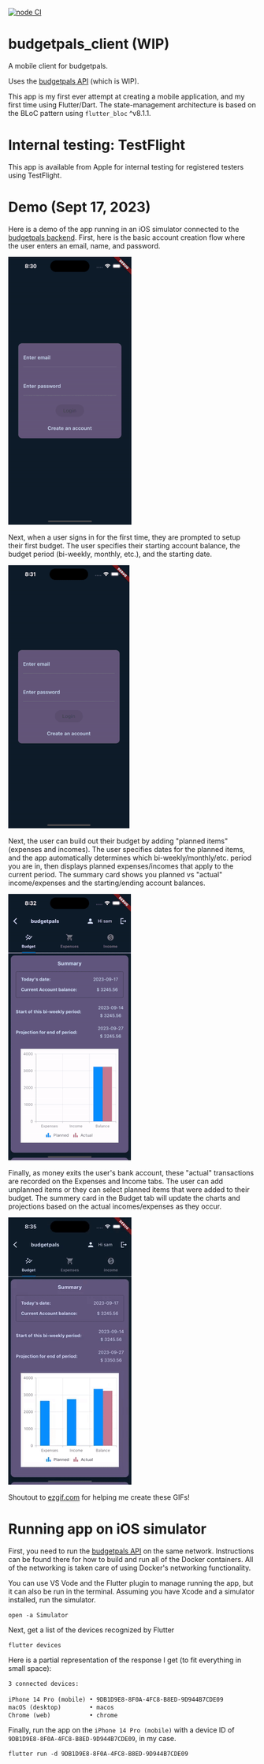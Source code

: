 [![node CI](https://github.com/markCwatson/budgetpals_client/actions/workflows/tests.yml/badge.svg?branch=main)](https://github.com/markCwatson/budgetpals_client/actions/workflows/tests.yml)

# budgetpals_client (WIP)

A mobile client for budgetpals. 

Uses the [budgetpals API](https://github.com/markCwatson/budgetpals) (which is WIP).

This app is my first ever attempt at creating a mobile application, and my first time using Flutter/Dart. The state-management architecture is based on the BLoC pattern using `flutter_bloc` ^v8.1.1.

# Internal testing: TestFlight
This app is available from Apple for internal testing for registered testers using TestFlight.

# Demo (Sept 17, 2023)

Here is a demo of the app running in an iOS simulator connected to the [budgetpals backend](https://github.com/markCwatson/budgetpals). First, here is the basic account creation flow where the user enters an email, name, and password.

![alt-text][1]

Next, when a user signs in for the first time, they are prompted to setup their first budget. The user specifies their starting account balance, the budget period (bi-weekly, monthly, etc.), and the starting date.

![alt-text][2]

Next, the user can build out their budget by adding "planned items" (expenses and incomes). The user specifies dates for the planned items, and the app automatically determines which bi-weekly/monthly/etc. period you are in, then displays planned expenses/incomes that apply to the current period. The summary card shows you planned vs "actual" income/expenses and the starting/ending account balances.

![alt-text][3]

Finally, as money exits the user's bank account, these "actual" transactions are recorded on the Expenses and Income tabs. The user can add unplanned items or they can select planned items that were added to their budget. The summery card in the Budget tab will update the charts and projections based on the actual incomes/expenses as they occur.

![alt-text][4]

Shoutout to [ezgif.com](https://ezgif.com/video-to-gif) for helping me create these GIFs!

[1]: gif/2023.09.17-create-account.gif "Account creation"
[2]: gif/2023.09.17-signin-setup.gif "Sign in and setup budget"
[3]: gif/2023.09.17-planned-items.gif "Planned items"
[4]: gif/2023.09.17-actual-items.gif "Actual items"

# Running app on iOS simulator
First, you need to run the [budgetpals API](https://github.com/markCwatson/budgetpals) on the same network. Instructions can be found there for how to build and run all of the Docker containers. All of the networking is taken care of using Docker's networking functionality.

You can use VS Vode and the Flutter plugin to manage running the app, but it can also be run in the terminal. Assuming you have Xcode and a simulator installed, run the simulator.

```
open -a Simulator
```

Next, get a list of the devices recognized by Flutter

```
flutter devices
```

Here is a partial representation of the response I get (to fit everything in small space):

```
3 connected devices:

iPhone 14 Pro (mobile) • 9DB1D9E8-8F0A-4FC8-B8ED-9D944B7CDE09
macOS (desktop)        • macos
Chrome (web)           • chrome
```

Finally, run the app on the `iPhone 14 Pro (mobile)` with a device ID of `9DB1D9E8-8F0A-4FC8-B8ED-9D944B7CDE09`, in my case.

```
flutter run -d 9DB1D9E8-8F0A-4FC8-B8ED-9D944B7CDE09
```